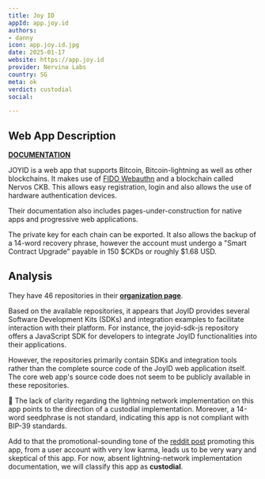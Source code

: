 ```yaml
---
title: Joy ID
appId: app.joy.id
authors:
- danny
icon: app.joy.id.jpg
date: 2025-01-17
website: https://app.joy.id
provider: Nervina Labs
country: SG
meta: ok
verdict: custodial
social: 

---
```


## Web App Description

**[DOCUMENTATION](https://docs.joyid.dev/guide)**

JOYID is a web app that supports Bitcoin, Bitcoin-lightning as well as other blockchains. It makes use of [FIDO Webauthn](https://webauthn.io/) and a blockchain called Nervos CKB. This allows easy registration, login and also allows the use of hardware authentication devices. 

Their documentation also includes pages-under-construction for native apps and progressive web applications. 

The private key for each chain can be exported. It also allows the backup of a 14-word recovery phrase, however the account must undergo a "Smart Contract Upgrade" payable in 150 $CKDs or roughly $1.68 USD. 

## Analysis

They have 46 repositories in their **[organization page](https://github.com/nervina-labs/)**. 

Based on the available repositories, it appears that JoyID provides several Software Development Kits (SDKs) and integration examples to facilitate interaction with their platform. For instance, the joyid-sdk-js repository offers a JavaScript SDK for developers to integrate JoyID functionalities into their applications. 

However, the repositories primarily contain SDKs and integration tools rather than the complete source code of the JoyID web application itself. The core web app's source code does not seem to be publicly available in these repositories. 

🚩 The lack of clarity regarding the lightning network implementation on this app points to the direction of a custodial implementation. Moreover, a 14-word seedphrase is not standard, indicating this app is not compliant with BIP-39 standards.

Add to that the promotional-sounding tone of the [reddit post](https://www.reddit.com/r/lightningnetwork/comments/1i14zd7/just_found_a_new_lightning_wallet/) promoting this app, from a user account with very low karma, leads us to be very wary and skeptical of this app. For now, absent lightning-network implementation documentation, we will classify this app as **custodial**.